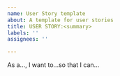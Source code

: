 ```yaml
---
name: User Story template
about: A template for user stories
title: USER STORY:<summary>
labels: ''
assignees: ''

---
```


As a..., I want to...so that I can...
